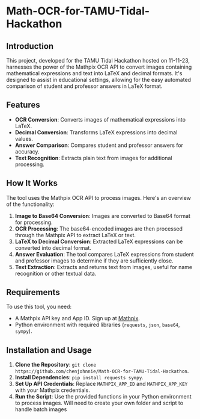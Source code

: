 # Math-OCR-for-TAMU-Tidal-Hackathon

## Introduction
This project, developed for the TAMU Tidal Hackathon hosted on 11-11-23, harnesses the power of the Mathpix OCR API to convert images containing mathematical expressions and text into LaTeX and decimal formats. It's designed to assist in educational settings, allowing for the easy automated comparison of student and professor answers in LaTeX format.

## Features
- **OCR Conversion**: Converts images of mathematical expressions into LaTeX.
- **Decimal Conversion**: Transforms LaTeX expressions into decimal values.
- **Answer Comparison**: Compares student and professor answers for accuracy.
- **Text Recognition**: Extracts plain text from images for additional processing.

## How It Works
The tool uses the Mathpix OCR API to process images. Here's an overview of the functionality:
1. **Image to Base64 Conversion**: Images are converted to Base64 format for processing.
2. **OCR Processing**: The base64-encoded images are then processed through the Mathpix API to extract LaTeX or text.
3. **LaTeX to Decimal Conversion**: Extracted LaTeX expressions can be converted into decimal format.
4. **Answer Evaluation**: The tool compares LaTeX expressions from student and professor images to determine if they are sufficiently close.
5. **Text Extraction**: Extracts and returns text from images, useful for name recognition or other textual data.

## Requirements
To use this tool, you need:
- A Mathpix API key and App ID. Sign up at [Mathpix](https://mathpix.com/).
- Python environment with required libraries (`requests`, `json`, `base64`, `sympy`).

## Installation and Usage
1. **Clone the Repository**: `git clone https://github.com/chenjohnnie/Math-OCR-for-TAMU-Tidal-Hackathon`.
2. **Install Dependencies**: `pip install requests sympy`.
3. **Set Up API Credentials**: Replace `MATHPIX_APP_ID` and `MATHPIX_APP_KEY` with your Mathpix credentials.
4. **Run the Script**: Use the provided functions in your Python environment to process images. Will need to create your own folder and script to handle batch images
